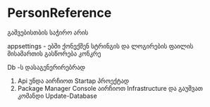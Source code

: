 # PersonReference
 
გაშვებისთბის საჭირო არის

appsettings - ებში ქონექშენ სტრინგის და ლოგირების ფაილის მისამართის გასწორება კონკრე

Db -ს დასაგენერირებრად 
1) Api უნდა აირჩიოთ Startap პროექტად 
2) Package Manager Console აირჩიოთ Infrastructure და გაუშვათ კომანდი Update-Database
